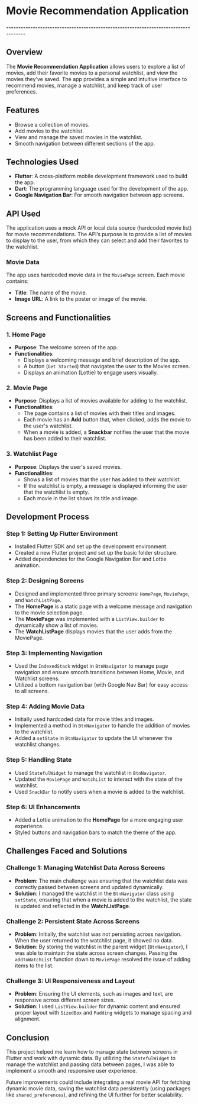 # Movie Recommendation Application

**------------------------------------------------------------------------------------**

## Overview
The **Movie Recommendation Application** allows users to explore a list of movies, add their favorite movies to a personal watchlist, and view the movies they've saved. The app provides a simple and intuitive interface to recommend movies, manage a watchlist, and keep track of user preferences.

## Features
- Browse a collection of movies.
- Add movies to the watchlist.
- View and manage the saved movies in the watchlist.
- Smooth navigation between different sections of the app.

## Technologies Used
- **Flutter**: A cross-platform mobile development framework used to build the app.
- **Dart**: The programming language used for the development of the app.
- **Google Navigation Bar**: For smooth navigation between app screens.

## API Used
The application uses a mock API or local data source (hardcoded movie list) for movie recommendations. The API’s purpose is to provide a list of movies to display to the user, from which they can select and add their favorites to the watchlist.

### Movie Data
The app uses hardcoded movie data in the `MoviePage` screen. Each movie contains:
- **Title**: The name of the movie.
- **Image URL**: A link to the poster or image of the movie.

## Screens and Functionalities

### 1. **Home Page**
- **Purpose**: The welcome screen of the app.
- **Functionalities**:
  - Displays a welcoming message and brief description of the app.
  - A button (`Get Started`) that navigates the user to the Movies screen.
  - Displays an animation (Lottie) to engage users visually.
  
### 2. **Movie Page**
- **Purpose**: Displays a list of movies available for adding to the watchlist.
- **Functionalities**:
  - The page contains a list of movies with their titles and images.
  - Each movie has an **Add** button that, when clicked, adds the movie to the user's watchlist.
  - When a movie is added, a **Snackbar** notifies the user that the movie has been added to their watchlist.

### 3. **Watchlist Page**
- **Purpose**: Displays the user's saved movies.
- **Functionalities**:
  - Shows a list of movies that the user has added to their watchlist.
  - If the watchlist is empty, a message is displayed informing the user that the watchlist is empty.
  - Each movie in the list shows its title and image.

## Development Process

### Step 1: Setting Up Flutter Environment
- Installed Flutter SDK and set up the development environment.
- Created a new Flutter project and set up the basic folder structure.
- Added dependencies for the Google Navigation Bar and Lottie animation.

### Step 2: Designing Screens
- Designed and implemented three primary screens: `HomePage`, `MoviePage`, and `WatchListPage`.
- The **HomePage** is a static page with a welcome message and navigation to the movie selection page.
- The **MoviePage** was implemented with a `ListView.builder` to dynamically show a list of movies.
- The **WatchListPage** displays movies that the user adds from the MoviePage.

### Step 3: Implementing Navigation
- Used the `IndexedStack` widget in `BtnNavigator` to manage page navigation and ensure smooth transitions between Home, Movie, and Watchlist screens.
- Utilized a bottom navigation bar (with Google Nav Bar) for easy access to all screens.

### Step 4: Adding Movie Data
- Initially used hardcoded data for movie titles and images.
- Implemented a method in `BtnNavigator` to handle the addition of movies to the watchlist.
- Added a `setState` in `BtnNavigator` to update the UI whenever the watchlist changes.

### Step 5: Handling State
- Used `StatefulWidget` to manage the watchlist in `BtnNavigator`.
- Updated the `MoviePage` and `WatchList` to interact with the state of the watchlist.
- Used `SnackBar` to notify users when a movie is added to the watchlist.

### Step 6: UI Enhancements
- Added a Lottie animation to the **HomePage** for a more engaging user experience.
- Styled buttons and navigation bars to match the theme of the app.

## Challenges Faced and Solutions

### Challenge 1: Managing Watchlist Data Across Screens
- **Problem**: The main challenge was ensuring that the watchlist data was correctly passed between screens and updated dynamically.
- **Solution**: I managed the watchlist in the `BtnNavigator` class using `setState`, ensuring that when a movie is added to the watchlist, the state is updated and reflected in the **WatchListPage**.

### Challenge 2: Persistent State Across Screens
- **Problem**: Initially, the watchlist was not persisting across navigation. When the user returned to the watchlist page, it showed no data.
- **Solution**: By storing the watchlist in the parent widget (`BtnNavigator`), I was able to maintain the state across screen changes. Passing the `addToWatchList` function down to `MoviePage` resolved the issue of adding items to the list.

### Challenge 3: UI Responsiveness and Layout
- **Problem**: Ensuring the UI elements, such as images and text, are responsive across different screen sizes.
- **Solution**: I used `ListView.builder` for dynamic content and ensured proper layout with `SizedBox` and `Padding` widgets to manage spacing and alignment.

## Conclusion

This project helped me learn how to manage state between screens in Flutter and work with dynamic data. By utilizing the `StatefulWidget` to manage the watchlist and passing data between pages, I was able to implement a smooth and responsive user experience.

Future improvements could include integrating a real movie API for fetching dynamic movie data, saving the watchlist data persistently (using packages like `shared_preferences`), and refining the UI further for better scalability.
